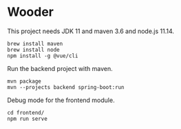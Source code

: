 # Wooder

This project needs JDK 11 and maven 3.6 and node.js 11.14.

```Shell
brew install maven
brew install node
npm install -g @vue/cli
```

Run the backend project with maven.

```Shell
mvn package
mvn --projects backend spring-boot:run
```

Debug mode for the frontend module.

```Shell
cd frontend/
npm run serve
```
